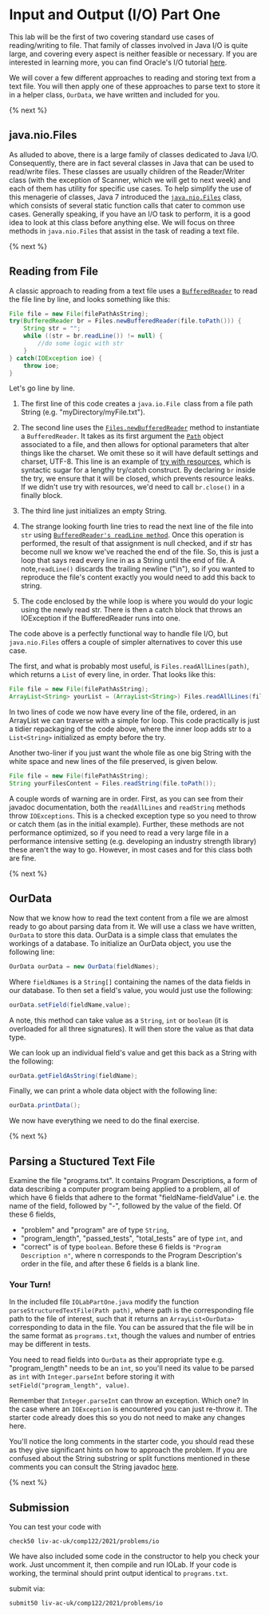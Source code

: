 # Input and Output (I/O) Part One

This lab will be the first of two covering standard use cases of reading/writing to file. That family of classes involved in Java I/O is quite large, and covering every aspect is
neither feasible or necessary. If you are interested in learning more, you can find Oracle's I/O tutorial [here](https://docs.oracle.com/javase/tutorial/essential/io/).

We will cover a few different approaches to reading and storing text from a text file. You will then apply one
of these approaches to parse text to store it in a helper class, `OurData`, we have written and included for you.

{% next %}


## java.nio.Files
As alluded to above, there is a large family of classes dedicated to Java I/O. Consequently, there are in fact several classes in Java
that can be used to read/write files. These classes are usually children of the Reader/Writer class (with the exception of Scanner, which we will get to next week)
and each of them has utility for specific use cases. To help simplify the use of this menagerie of classes, Java 7 introduced the [`java.nio.Files`](https://docs.oracle.com/javase/8/docs/api/java/nio/file/Files.html) class,
which consists of several static function calls that cater to common use cases. Generally speaking, if you have an I/O task to perform, it is a good idea to look
at this class before anything else. We will focus on three methods in `java.nio.Files` that assist in the task of reading a text file.

{% next %}

## Reading from File

A classic approach to reading from a text file uses a
[`BufferedReader`](https://docs.oracle.com/javase/10/docs/api/java/io/BufferedReader.html) to read the file line by line, and looks something like this:


```java
File file = new File(filePathAsString);
try(BufferedReader br = Files.newBufferedReader(file.toPath())) {
    String str = "";
    while ((str = br.readLine()) != null) {
        //do some logic with str
    }
} catch(IOException ioe) {
    throw ioe;
}
```
Let's go line by line.

1. The first line of this code creates a `java.io.File `class from a file path String (e.g. "myDirectory/myFile.txt"). 

2. The second line uses the [`Files.newBufferedReader`](https://docs.oracle.com/javase/8/docs/api/java/nio/file/Files.html#newBufferedReader-java.nio.file.Path-) method to instantiate a `BufferedReader`. It takes as its first argument the [`Path`](https://docs.oracle.com/javase/8/docs/api/java/nio/file/Path.html) object
associated to a file, and then allows for optional parameters that alter things like the charset. We omit these so it will have default settings and charset, UTF-8.
This line is an example of [try with resources](https://docs.oracle.com/javase/tutorial/essential/exceptions/tryResourceClose.html), which is syntactic sugar for a lengthy try/catch construct. By declaring `br` inside the try, we ensure that it will be closed, which prevents resource leaks. If we didn't use try with resources, we'd need to call `br.close()` in a finally block.

3. The third line just initializes an empty String.

4. The strange looking fourth line tries to read the next line of the file into `str` using [`BufferedReader's readLine method`](https://docs.oracle.com/javase/10/docs/api/java/io/BufferedReader.html#readLine()). Once this operation is performed,
the result of that assignment is null checked, and if str has become null we know we've reached the end of the file. So, this is just a loop that says
read every line in as a String until the end of file. A note,`readLine()` discards the trailing newline ("\n"), so if you wanted to reproduce the file's content exactly you would need to add this back to string.

5. The code enclosed by the while loop is where you would do your logic using the newly read str. There is then a catch block that throws an IOException if the BufferedReader runs
into one.

The code above is a perfectly functional way to handle file I/O, but `java.nio.Files` offers a couple of simpler alternatives to cover this use case.

The first, and what is probably most useful, is `Files.readAllLines(path)`, which returns a `List` of every line, in order.
That looks like this:

```java
File file = new File(filePathAsString);
ArrayList<String> yourList = (ArrayList<String>) Files.readAllLines(file.toPath());
```

In two lines of code we now have every line of the file, ordered, in an ArrayList we can traverse with a simple for loop. This code practically is just a tidier repackaging
of the code above, where the inner loop adds str to a `List<String>` initialized as empty before the try. 

Another two-liner if you just want the whole file as one big String with the white space and new lines of the file preserved, is given below.
```java
File file = new File(filePathAsString);
String yourFilesContent = Files.readString(file.toPath());
```
A couple words of warning are in order.
First, as you can see from their javadoc documentation, both the `readAllLines` and `readString` methods throw `IOExceptions`. This is a checked exception type so you need to throw or catch them (as in the initial example).
Further, these methods are not performance optimized, so if you need
to read a very large file in a performance intensive setting (e.g. developing an industry strength library) these aren't the way to go. However, in most cases and for this class both are fine.

{% next %}


## OurData
Now that we know how to read the text content from a file we are almost ready to go about parsing data from it. We will use a class we have written, `OurData` to store this data. OurData is a simple class that emulates the workings of a database. To initialize an OurData object, you use the following line:
```java
OurData ourData = new OurData(fieldNames);
```
Where `fieldNames` is a `String[]` containing the names of the data fields in our database.
To then set a field's value, you would just use the following:
```java
ourData.setField(fieldName,value);
```
A note, this method can take value as a `String`, `int` or `boolean` (it is overloaded for all three signatures). It will then store the value as that data type. 

We can look up an individual field's value and get this back as a String with the following:
```java
ourData.getFieldAsString(fieldName);
```

Finally, we can print a whole data object with the following line:
```java
ourData.printData();
```

We now have everything we need to do the final exercise.

{% next %}

## Parsing a Stuctured Text File

Examine the file "programs.txt". It contains Program Descriptions, a form of data describing a computer program being applied to a problem, all of which have 6 fields that 
adhere to the format "fieldName-fieldValue" i.e. the name of the field, followed by "-", followed by the value of the field.
Of these 6 fields, 
- "problem" and "program"  are of type `String`, 
- "program_length", "passed_tests", "total_tests" are of type `int`, and 
- "correct" is of type `boolean`.
Before these 6 fields is `"Program Description n"`, where n corresponds to the Program Description's order in the file, and after these 6 fields is a blank line.

### Your Turn!
In the included file `IOLabPartOne.java` modify the function `parseStructuredTextFile(Path path)`, where path is the corresponding file path to the file of interest, such that
it returns an `ArrayList<OurData>` corresponding to data in the file. You can be assured that the file will be in the same format as 
`programs.txt`, though the values and number of entries may be different in tests. 

You need to read fields into `OurData` as their appropriate type
e.g. "program_length" needs to be an `int`, so you'll need its value to be parsed as `int` with `Integer.parseInt` before storing it with `setField("program_length", value)`.

Remember that `Integer.parseInt` can throw an exception. Which one?
In the case where an `IOException` is encountered you can just re-throw it. The starter code already does this
so you do not need to make any changes here.

You'll notice the long comments in the starter code, you should read these as they give significant hints on how to approach the problem. If you are confused
about the String substring or split functions mentioned in these comments you can consult the String javadoc [here](https://docs.oracle.com/en/java/javase/11/docs/api/java.base/java/lang/String.html).


{% next %}


## Submission
You can test your code with 

```
check50 liv-ac-uk/comp122/2021/problems/io
```

We have also included some code in the constructor to help you check your work. Just uncomment it, then compile and run IOLab. If your code is working, the terminal should print output identical to `programs.txt`.

submit via:

```
submit50 liv-ac-uk/comp122/2021/problems/io
```
